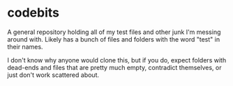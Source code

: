 # codebits

A general repository holding all of my test files and other junk I'm messing around with. Likely has a bunch of files and folders with the word "test" in their names.

I don't know why anyone would clone this, but if you do, expect folders with dead-ends and files that are pretty much empty, contradict themselves, or just don't work scattered about.
